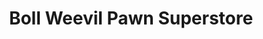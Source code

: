 ---
title: "Boll Weevil Pawn Superstore"
url: /little-rock/boll-weevil-pawn-superstore/
shop: pawnbroker
---